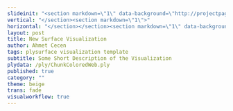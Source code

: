 ```yaml
---
slideinit: "<section markdown=\"1\" data-background=\"http://projectpages.github.io/project-pages/img/slidebackground.png\"><section markdown=\"1\">"
vertical: "</section><section markdown=\"1\">"
horizontal: "</section></section><section markdown=\"1\" data-background=\"http://projectpages.github.io/project-pages/img/slidebackground.png\"><section markdown=\"1\">"
layout: post
title: New Surface Visualization
author: Ahmet Cecen
tags: plysurface visualization template
subtitle: Some Short Description of the Visualization
plydata: /ply/ChunkColoredWeb.ply
published: true
category: ""
theme: beige
trans: fade
visualworkflow: true
---
```


